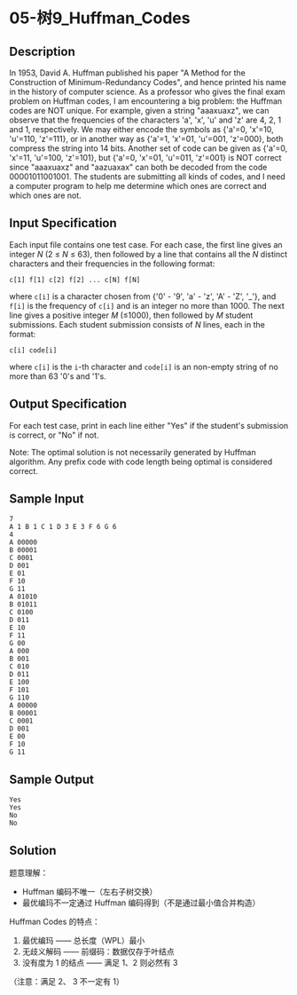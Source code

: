 # 05-树9_Huffman_Codes

## Description

In 1953, David A. Huffman published his paper "A Method for the Construction of Minimum-Redundancy Codes", and hence printed his name in the history of computer science. As a professor who gives the final exam problem on Huffman codes, I am encountering a big problem: the Huffman codes are NOT unique. For example, given a string "aaaxuaxz", we can observe that the frequencies of the characters 'a', 'x', 'u' and 'z' are 4, 2, 1 and 1, respectively. We may either encode the symbols as {'a'=0, 'x'=10, 'u'=110, 'z'=111}, or in another way as {'a'=1, 'x'=01, 'u'=001, 'z'=000}, both compress the string into 14 bits. Another set of code can be given as {'a'=0, 'x'=11, 'u'=100, 'z'=101}, but {'a'=0, 'x'=01, 'u'=011, 'z'=001} is NOT correct since "aaaxuaxz" and "aazuaxax" can both be decoded from the code 00001011001001. The students are submitting all kinds of codes, and I need a computer program to help me determine which ones are correct and which ones are not.



## Input Specification

Each input file contains one test case. For each case, the first line gives an integer *N* (2 ≤ *N* ≤ 63), then followed by a line that contains all the *N* distinct characters and their frequencies in the following format:

```
c[1] f[1] c[2] f[2] ... c[N] f[N]
```

where `c[i]` is a character chosen from {'0' - '9', 'a' - 'z', 'A' - 'Z', '_'}, and `f[i]` is the frequency of `c[i]` and is an integer no more than 1000. The next line gives a positive integer *M* (≤1000), then followed by *M* student submissions. Each student submission consists of *N* lines, each in the format:

```
c[i] code[i]
```

where `c[i]` is the `i`-th character and `code[i]` is an non-empty string of no more than 63 '0's and '1's.



## Output Specification

For each test case, print in each line either "Yes" if the student's submission is correct, or "No" if not.

Note: The optimal solution is not necessarily generated by Huffman algorithm. Any prefix code with code length being optimal is considered correct.



## Sample Input

```
7
A 1 B 1 C 1 D 3 E 3 F 6 G 6
4
A 00000
B 00001
C 0001
D 001
E 01
F 10
G 11
A 01010
B 01011
C 0100
D 011
E 10
F 11
G 00
A 000
B 001
C 010
D 011
E 100
F 101
G 110
A 00000
B 00001
C 0001
D 001
E 00
F 10
G 11

```



## Sample Output

```
Yes
Yes
No
No

```



## Solution

题意理解：

- Huffman 编码不唯一（左右子树交换）
- 最优编玛不一定通过 Huffman 编码得到（不是通过最小值合并构造）

Huffman Codes 的特点：

1. 最优编玛 —— 总长度（WPL）最小
2. 无歧义解码 —— 前缀码：数据仅存于叶结点
3. 没有度为 1 的结点 —— 满足 1、2 则必然有 3

（注意：满足 2、 3 不一定有 1）

```C
```

